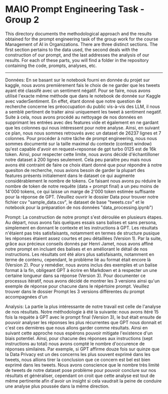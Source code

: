 # MAIO Prompt Engineering Task - Group 2
This directory documents the methodological approach and the results obtained for the prompt engineering task of the group work for the course Management of AI in Organizations.
There are three distinct sections. The first section pertains to the data used, the second deals with the construction of our prompt, and the last addresses the analysis of our results. For each of these parts, you will find a folder in the repository containing the code, prompts, analyses, etc.

----
Données: 
En se basant sur le notebook fourni en donnée du projet sur kaggle, nous avons premièrement fais le choix de ne garder que les tweets ayant été classifé avec un sentiment négatif. Pour se faire, nous avons utilisé l'exacte même méthode que dans le notebook de donnée sur Kaggle avec vaderSentiment. En effet, étant donné que notre question de recherche concerne les préoccupation du public vis-à-vis des LLM, il nous a semblé pertinent de traiter ainsi uniquement les tweet à sentiment negatif. Suite à cela, nous avons procédé au nettoyage de nos données en supprimant les entrées avec des features vide et également en ne gardant que les colonnes qui nous intéressent pour notre analyse. Ainsi, en suivant ce plan, nous nous sommes retrouvés avec un dataset de 26237 lignes et 7 colonnes. Pour procéder à notre tâche de prompt engineering, nous nous sommes documenté sur la taille maximal du contexte (context window) qu'est capable d'avoir en request+repsonse de gpt turbo 0125 est de 16k token. Ainsi, pour respecter cette limite, nous avons décidé d'échantilloner notre dataset à 200 lignes seulement. Cela peu paraitre peu mais nous avons été contraint de faire ce choix étant donné que pour répondre à notre quesiton de recherche, nous avions besoin de garder la plupart des features présents initialement dans le dataset ce qui augmente considérablement le nombre de tokens. Ce faisant nous avons pu réduire le nombre de token de notre requête (data + prompt final) a un peu moins de 14'000 tokens, ce qui laisse un marge de 2'000 token estimée suffisante pour la réponse de GPT. (Veuillez ouvrir le dossier Data pour trouver notre fichier csv "sample_data.csv", le dataset de base "tweets.csv" et le notebook pour la préparation de nos données "data_processing.ipynb")


Prompt:
La construction de notre prompt s'est déroulée en plusieurs étapes. Au départ, nous avons fais quelques essais sans balises et sans persona, simplement en donnant le contexte et les instructions à GPT. Les résultats n'étaient pas très satisfaisants, notamment en termes de structure pusique les réponses étaient assez courtes et peu détaillées (Version 1). Par la suite, grâce aux précieux conseils donnés par Henri Jamet, nous avons affiné notre prompt en incluant des balises et en améliorant le détail de nos instructions. Les résultats ont été alors plus satisfaisants, notamment en terme de contenu, cependant, le problème lié au format était encore là (Version 2). Pour y remédier, nous avons inclus des exemples et un balise format à la fin, obligeant GPT à écrire en Markdown et à respecter un une certaine longueur dans sa réponse (Version 3). Pour documenter ce processus itératif, nous avons décidé de montrer les 3 versions ainsi qu'un exemple de réponse pour chacune dans le répértoire prompt. Veuillez trouver dans le dossier Prompt les 3 versions différentes du prompt accompagnées d'un  


Analysis:
La partie la plus intéressante de notre travail est celle de l'analyse de nos résultats. Notre méthodologie à été la suivante: nous avons itéré 15 fois la requète à GPT avec le prompt final (Version 3), le but était ensuite de pouvoir analyser les réponses les plus récurrentes que GPT nous donnait et c'est ces dernières que nous allons garder comme résultats. Ainsi en suivant cette approche nous espérons pouvoir mitigate l'existence d'un biais potentiel. Ainsi, pour chacune des réponses aux instructions (sept instructions au total) nous avons compté le nombre d'occurence de réponses similaires. Par exemple, si GPT affirme douze fois sur quinze que la Data Privacy est un des concerns les plus souvent exprimé dans les tweets, nous allions tirer la conclusion que ce concern est bel est bien exprimé dans les tweets. Nous avons conscience que le nombre très limité de tweets de notre dataset pose problème pour pouvoir conclure sur nos résultats et généraliser, cependant on croit que cette analyse est tout de même pertinente afin d'avoir un insight si cela vaudrait la peine de conduire une analyse plus poussée dans la même direction.


